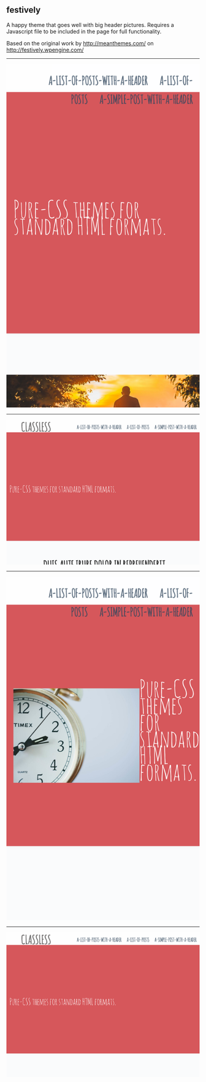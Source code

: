 ## festively

A happy theme that goes well with big header pictures.
Requires a Javascript file to be included in the page for full functionality.

Based on the original work by http://meanthemes.com/ on http://festively.wpengine.com/

---

![](screenshots/festively-list-mobile.png)

---

![](screenshots/festively-list.png)

---

![](screenshots/festively-post-mobile.png)

---

![](screenshots/festively-post.png)
